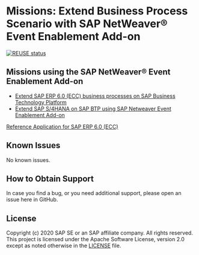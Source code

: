 # Missions: Extend Business Process Scenario with SAP NetWeaver® Event Enablement Add-on
[![REUSE status](https://api.reuse.software/badge/github.com/SAP-samples/cloud-extension-ecc-business-process)](https://api.reuse.software/info/github.com/SAP-samples/cloud-extension-ecc-business-process)

## Missions using the SAP NetWeaver® Event Enablement Add-on
* [Extend SAP ERP 6.0 (ECC) business processes on SAP Business Technology Platform](../../tree/mission/mission/overview/ECCMission.md)
* [Extend SAP S/4HANA on SAP BTP using SAP Netweaver Event Enablement Add-on](../../tree/mission/mission/overview/S4HMission.md)

[Reference Application for SAP ERP 6.0 (ECC)](./RefApp.md)

## Known Issues

No known issues.

## How to Obtain Support

In case you find a bug, or you need additional support, please open an issue here in GitHub.

## License
Copyright (c) 2020 SAP SE or an SAP affiliate company. All rights reserved. This project is licensed under the Apache Software License, version 2.0 except as noted otherwise in the [LICENSE](LICENSES/Apache-2.0.txt) file.


